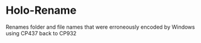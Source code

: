 # Holo-Rename
Renames folder and file names that were erroneously encoded by Windows using CP437 back to CP932
